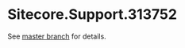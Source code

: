 # Sitecore.Support.313752

See [master branch](https://github.com/sitecoresupport/Sitecore.Support.313752) for details.